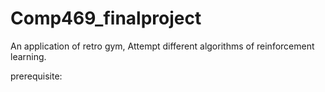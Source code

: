 # Comp469_finalproject
An application of retro gym, Attempt different algorithms of reinforcement learning.

prerequisite:
